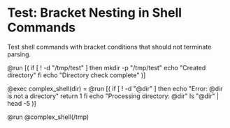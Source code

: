 # Test: Bracket Nesting in Shell Commands

Test shell commands with bracket conditions that should not terminate parsing.

@run [(
if [ ! -d "/tmp/test" ]
then
  mkdir -p "/tmp/test"
  echo "Created directory"
fi
echo "Directory check complete"
)]

@exec complex_shell(dir) = @run [(
if [ ! -d "@dir" ]
then
  echo "Error: @dir is not a directory"
  return 1
fi
echo "Processing directory: @dir"
ls "@dir" | head -5
)]

@run @complex_shell(/tmp)